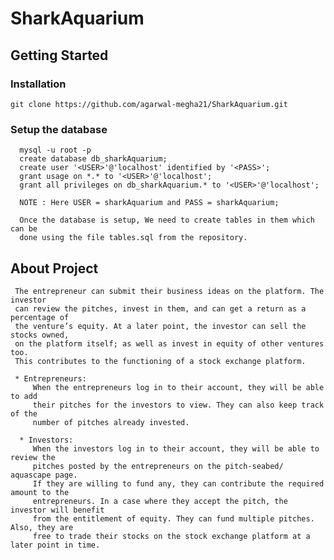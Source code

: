 # SharkAquarium

## Getting Started
   
### Installation
    git clone https://github.com/agarwal-megha21/SharkAquarium.git

### Setup the database<br>

      mysql -u root -p
      create database db_sharkAquarium;
      create user '<USER>'@'localhost' identified by '<PASS>';
      grant usage on *.* to '<USER>'@'localhost';
      grant all privileges on db_sharkAquarium.* to '<USER>'@'localhost';
      
      NOTE : Here USER = sharkAquarium and PASS = sharkAquarium;
      
      Once the database is setup, We need to create tables in them which can be
      done using the file tables.sql from the repository.

## About Project
     The entrepreneur can submit their business ideas on the platform. The investor
     can review the pitches, invest in them, and can get a return as a percentage of
     the venture’s equity. At a later point, the investor can sell the stocks owned, 
     on the platform itself; as well as invest in equity of other ventures too. 
     This contributes to the functioning of a stock exchange platform. 

     * Entrepreneurs:
         When the entrepreneurs log in to their account, they will be able to add 
         their pitches for the investors to view. They can also keep track of the 
         number of pitches already invested. 

      * Investors:
         When the investors log in to their account, they will be able to review the
         pitches posted by the entrepreneurs on the pitch-seabed/ aquascape page.
         If they are willing to fund any, they can contribute the required amount to the 
         entrepreneurs. In a case where they accept the pitch, the investor will benefit 
         from the entitlement of equity. They can fund multiple pitches. Also, they are 
         free to trade their stocks on the stock exchange platform at a later point in time.

